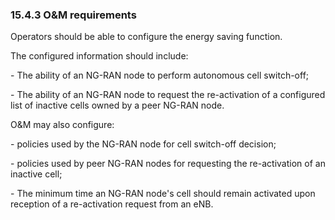 ### 15.4.3 O&M requirements

Operators should be able to configure the energy saving function.

The configured information should include:

\- The ability of an NG-RAN node to perform autonomous cell switch-off;

\- The ability of an NG-RAN node to request the re-activation of a
configured list of inactive cells owned by a peer NG-RAN node.

O&M may also configure:

\- policies used by the NG-RAN node for cell switch-off decision;

\- policies used by peer NG-RAN nodes for requesting the re-activation
of an inactive cell;

\- The minimum time an NG-RAN node\'s cell should remain activated upon
reception of a re-activation request from an eNB.